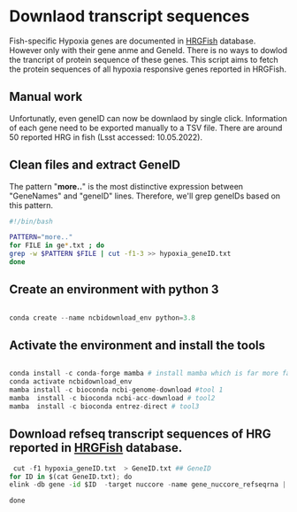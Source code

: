 
# Downlaod transcript sequences 

Fish-specific Hypoxia genes are documented in [HRGFish](https://mail.nbfgr.res.in/HRGFish/index.php) database.
However only with their gene anme and GeneId. There is no ways to dowlod the trancript of protein sequence of these genes.
This script aims to fetch the protein sequences of all hypoxia responsive genes reported in HRGFish.

## Manual work
Unfortunatly, even geneID can now be downlaod by single click. Information of each gene need to be exported manually to a TSV file.
There are around 50 reported HRG in fish (Lsst accessed: 10.05.2022).

## Clean files and extract GeneID
The pattern "**more..**" is the most distinctive expression between "GeneNames" and "geneID" lines. Therefore, we'll grep geneIDs based on this pattern.
```bash
#!/bin/bash

PATTERN="more.."
for FILE in ge*.txt ; do
grep -w $PATTERN $FILE | cut -f1-3 >> hypoxia_geneID.txt
done
```

## Create an environment with python 3

```python

conda create --name ncbidownload_env python=3.8

```




## Activate the environment and install the tools

```python

conda install -c conda-forge mamba # install mamba which is far more fasta thana conda
conda activate ncbidownload_env 
mamba install -c bioconda ncbi-genome-download #tool 1
mamba  install -c bioconda ncbi-acc-download # tool2
mamba  install -c bioconda entrez-direct # tool3

```



## Download refseq transcript sequences of HRG  reported in [HRGFish](https://mail.nbfgr.res.in/HRGFish/index.php) database.



```python
 cut -f1 hypoxia_geneID.txt  > GeneID.txt ## GeneID
for ID in $(cat GeneID.txt); do
elink -db gene -id $ID  -target nuccore -name gene_nuccore_refseqrna | efetch -format fasta >> fish.HRG.mRNA.fa

done

